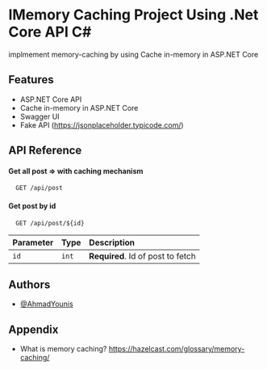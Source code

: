 # IMemory Caching Project Using .Net Core API C#
implmement memory-caching by using Cache in-memory in ASP.NET Core

## Features

- ASP.NET Core API
- Cache in-memory in ASP.NET Core
- Swagger UI
- Fake API (https://jsonplaceholder.typicode.com/)


## API Reference

#### Get all post => with caching mechanism

```http
  GET /api/post
```

#### Get post by id

```http
  GET /api/post/${id}
```

| Parameter | Type     | Description                       |
| :-------- | :------- | :-------------------------------- |
| `id`      | `int` | **Required**. Id of post to fetch |

#### 




## Authors

- [@AhmadYounis](https://www.github.com/ahmad-younis88)


## Appendix

- What is memory caching? https://hazelcast.com/glossary/memory-caching/
